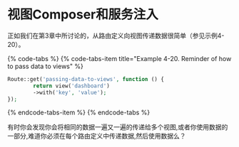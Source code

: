 # 视图Composer和服务注入

正如我们在第3章中所讨论的，从路由定义向视图传递数据很简单（参见示例4-20）。

{% code-tabs %}
{% code-tabs-item title="Example 4-20. Reminder of how to pass data to views" %}
```php
Route::get('passing-data-to-views', function () { 
        return view('dashboard')
        ->with('key', 'value');
});
```
{% endcode-tabs-item %}
{% endcode-tabs %}

有时你会发现你会将相同的数据一遍又一遍的传递给多个视图,或者你使用数据的一部分,难道你必须在每个路由定义中传递数据,然后使用数据么？


